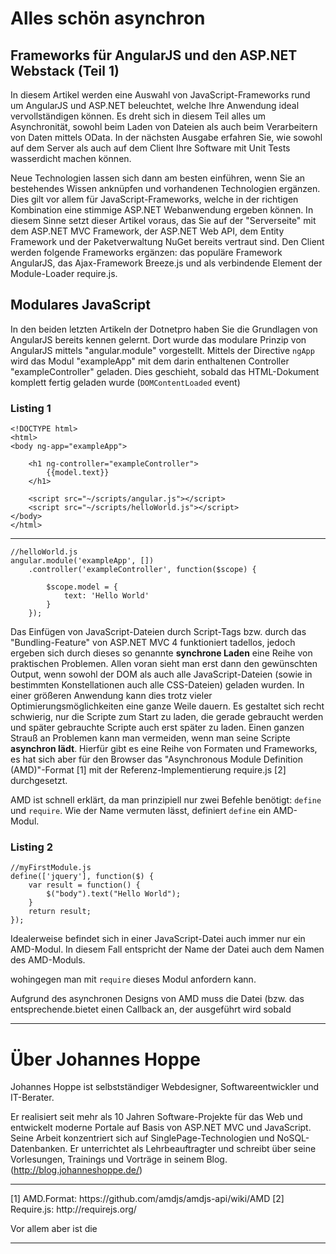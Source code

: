 # Alles schön asynchron
## Frameworks für AngularJS und den ASP.NET Webstack (Teil 1)

In diesem Artikel werden eine Auswahl von JavaScript-Frameworks rund um AngularJS und ASP.NET beleuchtet, welche Ihre Anwendung ideal vervollständigen können. Es dreht sich in diesem Teil alles um Asynchronität, sowohl beim Laden von Dateien als auch beim Verarbeitern von Daten mittels OData. In der nächsten Ausgabe erfahren Sie, wie sowohl auf dem Server als auch auf dem Client Ihre Software mit Unit Tests wasserdicht machen können.

Neue Technologien lassen sich dann am besten einführen, wenn Sie an bestehendes Wissen anknüpfen und vorhandenen Technologien ergänzen. Dies gilt vor allem für JavaScript-Frameworks, welche in der richtigen Kombination eine stimmige ASP.NET Webanwendung ergeben können. In diesem Sinne setzt dieser Artikel voraus, das Sie auf der "Serverseite" mit dem ASP.NET MVC Framework, der ASP.NET Web API, dem Entity Framework und der Paketverwaltung NuGet bereits vertraut sind. Den Client werden folgende Frameworks ergänzen: das populäre Framework AngularJS, das Ajax-Framework Breeze.js und als verbindende Element der Module-Loader require.js.

## Modulares JavaScript
In den beiden letzten Artikeln der Dotnetpro haben Sie die Grundlagen von AngularJS bereits kennen gelernt. Dort wurde das modulare Prinzip von AngularJS mittels "angular.module" vorgestellt. Mittels der Directive `ngApp` wird das Modul "exampleApp"  mit dem darin enthaltenen Controller "exampleController" geladen. Dies geschieht, sobald das HTML-Dokument komplett fertig geladen wurde (`DOMContentLoaded` event) 

### Listing 1
```
<!DOCTYPE html>
<html>
<body ng-app="exampleApp">

    <h1 ng-controller="exampleController">
        {{model.text}}
    </h1>

    <script src="~/scripts/angular.js"></script>
    <script src="~/scripts/helloWorld.js"></script>
</body>
</html>
```
---
```
//helloWorld.js
angular.module('exampleApp', [])
    .controller('exampleController', function($scope) {

        $scope.model = {
            text: 'Hello World'
        }
    });

```

Das Einfügen von JavaScript-Dateien durch Script-Tags bzw. durch das "Bundling-Feature" von ASP.NET MVC 4 funktioniert tadellos, jedoch ergeben sich durch dieses so genannte **synchrone Laden** eine Reihe von praktischen Problemen. Allen voran sieht man erst dann den gewünschten Output, wenn sowohl der DOM als auch alle JavaScript-Dateien (sowie in bestimmten Konstellationen auch alle CSS-Dateien) geladen wurden. In einer größeren Anwendung kann dies trotz vieler Optimierungsmöglichkeiten eine ganze Weile dauern. Es gestaltet sich recht schwierig, nur die Scripte zum Start zu laden, die gerade gebraucht werden und später gebrauchte Scripte auch erst später zu laden. Einen ganzen Strauß an Problemen kann man vermeiden, wenn man seine Scripte **asynchron lädt**. Hierfür gibt es eine Reihe von Formaten und Frameworks, es hat sich aber für den Browser das "Asynchronous Module Definition (AMD)"-Format [1] mit der Referenz-Implementierung require.js [2] durchgesetzt.

AMD ist schnell erklärt, da man prinzipiell nur zwei Befehle benötigt: `define` und `require`. Wie der Name vermuten lässt, definiert `define` ein AMD-Modul.

### Listing 2
```
//myFirstModule.js
define(['jquery'], function($) {
    var result = function() {
        $("body").text("Hello World");
    }
    return result;
});

```
Idealerweise befindet sich in einer JavaScript-Datei auch immer nur ein AMD-Modul. In diesem Fall entspricht der Name der Datei auch dem Namen des AMD-Moduls.


wohingegen man mit `require` dieses Modul anfordern kann. 


Aufgrund des asynchronen Designs von AMD muss die Datei (bzw. das entsprechende.bietet einen Callback an, der ausgeführt wird sobald  

<hr>

# Über Johannes Hoppe

Johannes Hoppe ist selbstständiger Webdesigner, Softwareentwickler und IT-Berater.

Er realisiert seit mehr als 10 Jahren Software-Projekte für das Web und entwickelt moderne Portale auf Basis von ASP.NET MVC und JavaScript. Seine Arbeit konzentriert sich auf SinglePage-Technologien und NoSQL-Datenbanken. Er unterrichtet als Lehrbeauftragter und schreibt über seine Vorlesungen, Trainings und Vorträge in seinem Blog. (http://blog.johanneshoppe.de/)


<hr>
[1] AMD.Format: https://github.com/amdjs/amdjs-api/wiki/AMD
[2] Require.js: http://requirejs.org/




Vor allem aber ist die



<hr>

